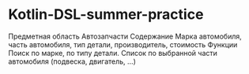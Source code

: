 # Kotlin-DSL-summer-practice

Предметная область Автозапчасти
Содержание Марка автомобиля, часть автомобиля, тип детали, производитель, стоимость
Функции Поиск по марке, по типу детали. Список по выбранной части автомобиля (подвеска, двигатель, …)

